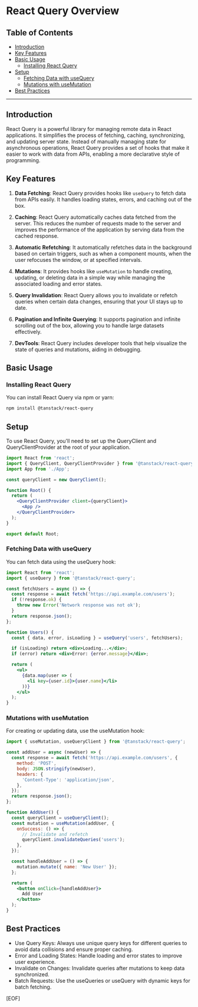 # React Query Overview

## Table of Contents

- [Introduction](#introduction)
- [Key Features](#key-features)
- [Basic Usage](#basic-usage)
  - [Installing React Query](#installing-react-query)
- [Setup](#setup)
  - [Fetching Data with useQuery](#fetching-data-with-usequery)
  - [Mutations with useMutation](#mutations-with-usemutation)
- [Best Practices](#best-practices)

---

## Introduction

React Query is a powerful library for managing remote data in React applications. It simplifies the process of fetching, caching, synchronizing, and updating server state. Instead of manually managing state for asynchronous operations, React Query provides a set of hooks that make it easier to work with data from APIs, enabling a more declarative style of programming.

## Key Features

1. **Data Fetching**: React Query provides hooks like `useQuery` to fetch data from APIs easily. It handles loading states, errors, and caching out of the box.

2. **Caching**: React Query automatically caches data fetched from the server. This reduces the number of requests made to the server and improves the performance of the application by serving data from the cached response.

3. **Automatic Refetching**: It automatically refetches data in the background based on certain triggers, such as when a component mounts, when the user refocuses the window, or at specified intervals.

4. **Mutations**: It provides hooks like `useMutation` to handle creating, updating, or deleting data in a simple way while managing the associated loading and error states.

5. **Query Invalidation**: React Query allows you to invalidate or refetch queries when certain data changes, ensuring that your UI stays up to date.

6. **Pagination and Infinite Querying**: It supports pagination and infinite scrolling out of the box, allowing you to handle large datasets effectively.

7. **DevTools**: React Query includes developer tools that help visualize the state of queries and mutations, aiding in debugging.

## Basic Usage

### Installing React Query

You can install React Query via npm or yarn:

```bash
npm install @tanstack/react-query
```

## Setup

To use React Query, you'll need to set up the QueryClient and QueryClientProvider at the root of your application.

```jsx
import React from 'react';
import { QueryClient, QueryClientProvider } from '@tanstack/react-query';
import App from './App';

const queryClient = new QueryClient();

function Root() {
  return (
    <QueryClientProvider client={queryClient}>
      <App />
    </QueryClientProvider>
  );
}

export default Root;
```

### Fetching Data with useQuery

You can fetch data using the useQuery hook:

```jsx
import React from 'react';
import { useQuery } from '@tanstack/react-query';

const fetchUsers = async () => {
  const response = await fetch('https://api.example.com/users');
  if (!response.ok) {
    throw new Error('Network response was not ok');
  }
  return response.json();
};

function Users() {
  const { data, error, isLoading } = useQuery('users', fetchUsers);

  if (isLoading) return <div>Loading...</div>;
  if (error) return <div>Error: {error.message}</div>;

  return (
    <ul>
      {data.map(user => (
        <li key={user.id}>{user.name}</li>
      ))}
    </ul>
  );
}
```

### Mutations with useMutation

For creating or updating data, use the useMutation hook:

```jsx
import { useMutation, useQueryClient } from '@tanstack/react-query';

const addUser = async (newUser) => {
  const response = await fetch('https://api.example.com/users', {
    method: 'POST',
    body: JSON.stringify(newUser),
    headers: {
      'Content-Type': 'application/json',
    },
  });
  return response.json();
};

function AddUser() {
  const queryClient = useQueryClient();
  const mutation = useMutation(addUser, {
    onSuccess: () => {
      // Invalidate and refetch
      queryClient.invalidateQueries('users');
    },
  });

  const handleAddUser = () => {
    mutation.mutate({ name: 'New User' });
  };

  return (
    <button onClick={handleAddUser}>
      Add User
    </button>
  );
}
```

## Best Practices

- Use Query Keys: Always use unique query keys for different queries to avoid data collisions and ensure proper caching.
- Error and Loading States: Handle loading and error states to improve user experience.
- Invalidate on Changes: Invalidate queries after mutations to keep data synchronized.
- Batch Requests: Use the useQueries or useQuery with dynamic keys for batch fetching.

[EOF]
